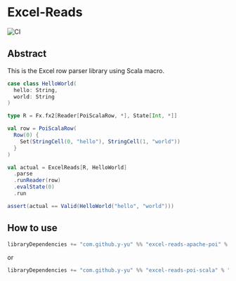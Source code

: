 Excel-Reads
============================
![CI](https://github.com/y-yu/excel-reads/workflows/CI/badge.svg)

## Abstract

This is the Excel row parser library using Scala macro.

```scala
case class HelloWorld(
  hello: String,
  world: String
)

type R = Fx.fx2[Reader[PoiScalaRow, *], State[Int, *]]

val row = PoiScalaRow(
  Row(0) {
    Set(StringCell(0, "hello"), StringCell(1, "world"))
  }
)

val actual = ExcelReads[R, HelloWorld]
  .parse
  .runReader(row)
  .evalState(0)
  .run

assert(actual == Valid(HelloWorld("hello", "world")))
```

## How to use

```scala
libraryDependencies += "com.github.y-yu" %% "excel-reads-apache-poi" % "0.4.1"
```

or

```scala
libraryDependencies += "com.github.y-yu" %% "excel-reads-poi-scala" % "0.4.1"
```
